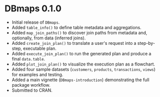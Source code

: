 # DBmaps 0.1.0

*   Initial release of `DBmaps`.
*   Added `table_info()` to define table metadata and aggregations.
*   Added `map_join_paths()` to discover join paths from metadata and, optionally, from data (inferred joins).
*   Added `create_join_plan()` to translate a user's request into a step-by-step, executable plan.
*   Added `execute_join_plan()` to run the generated plan and produce a final `data.table`.
*   Added `plot_join_plan()` to visualize the execution plan as a flowchart.
*   Added four sample datasets (`customers`, `products`, `transactions`, `views`) for examples and testing.
*   Added a main vignette (`DBmaps-introduction`) demonstrating the full package workflow.
*   Submitted to CRAN.